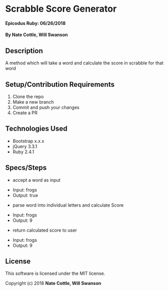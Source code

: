 # Scrabble Score Generator

#### Epicodus Ruby: 06/26/2018

#### By Nate Cottle, Will Swanson

## Description

A method which will take a word and calculate the score in scrabble for that word

## Setup/Contribution Requirements

1. Clone the repo
1. Make a new branch
1. Commit and push your changes
1. Create a PR

## Technologies Used

* Bootstrap x.x.x
* jQuery 3.3.1
* Ruby 2.4.1

## Specs/Steps
* accept a word as input
 - Input: frogs
 - Output: true
* parse word into individual letters and calculate Score
 - Input: frogs
 - Output: 9
* return calculated score to user
 - Input: frogs
 - Output: 9
## License

This software is licensed under the MIT license.

Copyright (c) 2018 **Nate Cottle, Will Swanson**
